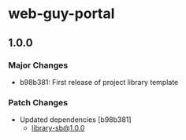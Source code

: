 # web-guy-portal

## 1.0.0

### Major Changes

- b98b381: First release of project library template

### Patch Changes

- Updated dependencies [b98b381]
  - library-sb@1.0.0
